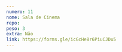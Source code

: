 ```yaml
---
numero: 11
nome: Sala de Cinema
repo:
peso: 3
extra: Não
link: https://forms.gle/icGcHe8r6PiuCJDu5
---
```

